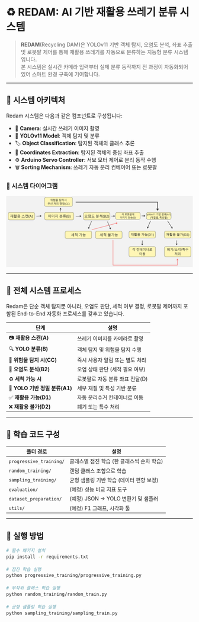 # ♻️ REDAM: AI 기반 재활용 쓰레기 분류 시스템

> **REDAM**(Recycling DAM)은 YOLOv11 기반 객체 탐지, 오염도 분석, 좌표 추출 및 로봇팔 제어를 통해 재활용 쓰레기를 자동으로 분류하는 지능형 분류 시스템입니다.  
> 본 시스템은 실시간 카메라 입력부터 실제 분류 동작까지 전 과정이 자동화되어 있어 스마트 환경 구축에 기여합니다.

---

## 🧠 시스템 아키텍처

Redam 시스템은 다음과 같은 컴포넌트로 구성됩니다:

- 📸 **Camera**: 실시간 쓰레기 이미지 촬영
- 🧠 **YOLOv11 Model**: 객체 탐지 및 분류
- 🏷️ **Object Classification**: 탐지된 객체의 클래스 추론
- 🎯 **Coordinates Extraction**: 탐지된 객체의 중심 좌표 추출
- ⚙️ **Arduino Servo Controller**: 서보 모터 제어로 분리 동작 수행
- 🗑️ **Sorting Mechanism**: 쓰레기 자동 분리 컨베이어 또는 로봇팔

### 🔽 시스템 다이어그램

![REDAM 시스템 아키텍처](docs/5.png)

---

## 🔄 전체 시스템 프로세스

Redam은 단순 객체 탐지뿐 아니라, 오염도 판단, 세척 여부 결정, 로봇팔 제어까지 포함된 End-to-End 자동화 프로세스를 갖추고 있습니다.

| 단계 | 설명 |
|------|------|
| 📷 **재활용 스캔(A)** | 쓰레기 이미지를 카메라로 촬영 |
| 🔍 **YOLO 분류(B)** | 객체 탐지 및 위험물 탐지 수행 |
| 🚨 **위험물 탐지 시(CC)** | 즉시 사용자 알림 또는 별도 처리 |
| 🧼 **오염도 분석(B2)** | 오염 상태 판단 (세척 필요 여부) |
| ♻️ **세척 가능 시** | 로봇팔로 자동 분류 좌표 전달(D) |
| 🔄 **YOLO 기반 정밀 분류(A1)** | 세부 재질 및 특성 기반 분류 |
| ✅ **재활용 가능(D1)** | 자동 분리수거 컨테이너로 이동 |
| ❌ **재활용 불가(D2)** | 폐기 또는 특수 처리 |

---

## 🧪 학습 코드 구성

| 폴더 경로 | 설명 |
|-----------|------|
| `progressive_training/` | 클래스별 점진 학습 (한 클래스씩 순차 학습) |
| `random_training/` | 랜덤 클래스 조합으로 학습 |
| `sampling_training/` | 균형 샘플링 기반 학습 (데이터 편향 보정) |
| `evaluation/` | (예정) 성능 비교 지표 도구 |
| `dataset_preparation/` | (예정) JSON → YOLO 변환기 및 샘플러 |
| `utils/` | (예정) F1 그래프, 시각화 툴 |

---

## 🚀 실행 방법

```bash
# 필수 패키지 설치
pip install -r requirements.txt

# 점진 학습 실행
python progressive_training/progressive_training.py

# 무작위 클래스 학습 실행
python random_training/random_train.py

# 균형 샘플링 학습 실행
python sampling_training/sampling_train.py
